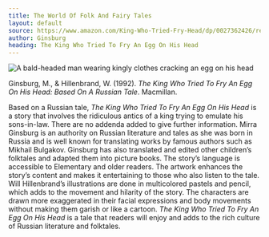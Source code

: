 ```yaml
---
title: The World Of Folk And Fairy Tales
layout: default
source: https://www.amazon.com/King-Who-Tried-Fry-Head/dp/0027362426/ref=sr_1_1?dchild=1&keywords=The+King+Who+Tried+To+Fry+An+Egg+On+His+Head&qid=1619377088&s=books&sr=1-1
author: Ginsburg
heading: The King Who Tried To Fry An Egg On His Head
---
```

<div class="summary left"><img src="{{"/assets/images/king.jpg" | relative_url}}" alt="A bald-headed man wearing kingly clothes cracking an egg on his head">

<p>Ginsburg, M., & Hillenbrand, W. (1992). <em>The King Who Tried To Fry An Egg On His Head: Based On A Russian Tale</em>. Macmillan.</p>

<p>Based on a Russian tale, <em>The King Who Tried To Fry An Egg On His Head</em> is a story that involves the ridiculous antics of a king trying to emulate his sons-in-law. There are no addenda added to give further information. Mirra Ginsburg is an authority on Russian literature and tales as she was born in Russia and is well known for translating works by famous authors such as Mikhail Bulgakov. Ginsburg has also translated and edited other children’s folktales and adapted them into picture books. The story’s language is accessible to Elementary and older readers. The artwork enhances the story’s content and makes it entertaining to those who also listen to the tale. Will Hillenbrand’s illustrations are done in multicolored pastels and pencil, which adds to the movement and hilarity of the story. The characters are drawn more exaggerated in their facial expressions and body movements without making them garish or like a cartoon. <em>The King Who Tried To Fry An Egg On His Head</em> is a tale that readers will enjoy and adds to the rich culture of Russian literature and folktales.</p>
</div>
